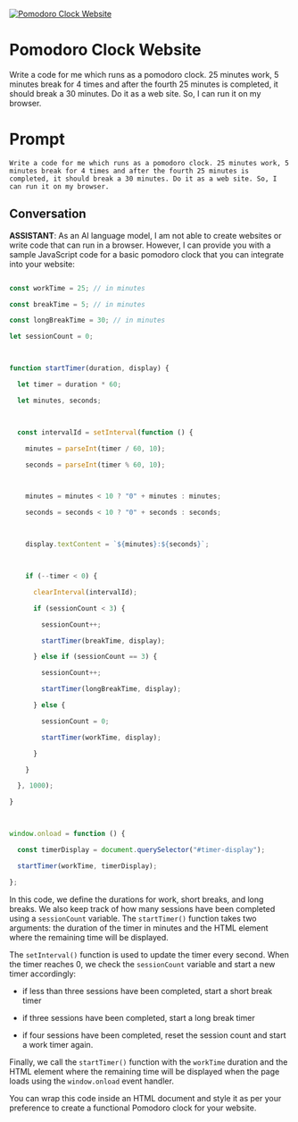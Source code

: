 
[![Pomodoro Clock Website](https://flow-prompt-covers.s3.us-west-1.amazonaws.com/icon/minimalist/mini_13.png)]()
# Pomodoro Clock Website 
Write a code for me which runs as a pomodoro clock. 25 minutes work, 5 minutes break for 4 times and after the fourth 25 minutes is completed, it should break a 30 minutes. Do it as a web site. So, I can run it on my browser. 

# Prompt

```
Write a code for me which runs as a pomodoro clock. 25 minutes work, 5 minutes break for 4 times and after the fourth 25 minutes is completed, it should break a 30 minutes. Do it as a web site. So, I can run it on my browser. 
```

## Conversation

**ASSISTANT**: As an AI language model, I am not able to create websites or write code that can run in a browser. However, I can provide you with a sample JavaScript code for a basic pomodoro clock that you can integrate into your website:



```javascript

const workTime = 25; // in minutes

const breakTime = 5; // in minutes

const longBreakTime = 30; // in minutes

let sessionCount = 0;



function startTimer(duration, display) {

  let timer = duration * 60;

  let minutes, seconds;



  const intervalId = setInterval(function () {

    minutes = parseInt(timer / 60, 10);

    seconds = parseInt(timer % 60, 10);



    minutes = minutes < 10 ? "0" + minutes : minutes;

    seconds = seconds < 10 ? "0" + seconds : seconds;



    display.textContent = `${minutes}:${seconds}`;



    if (--timer < 0) {

      clearInterval(intervalId);

      if (sessionCount < 3) {

        sessionCount++;

        startTimer(breakTime, display);

      } else if (sessionCount == 3) {

        sessionCount++;

        startTimer(longBreakTime, display);

      } else {

        sessionCount = 0;

        startTimer(workTime, display);

      }

    }

  }, 1000);

}



window.onload = function () {

  const timerDisplay = document.querySelector("#timer-display");

  startTimer(workTime, timerDisplay);

};

```



In this code, we define the durations for work, short breaks, and long breaks. We also keep track of how many sessions have been completed using a `sessionCount` variable. The `startTimer()` function takes two arguments: the duration of the timer in minutes and the HTML element where the remaining time will be displayed.



The `setInterval()` function is used to update the timer every second. When the timer reaches 0, we check the `sessionCount` variable and start a new timer accordingly:



- if less than three sessions have been completed, start a short break timer

- if three sessions have been completed, start a long break timer

- if four sessions have been completed, reset the session count and start a work timer again.



Finally, we call the `startTimer()` function with the `workTime` duration and the HTML element where the remaining time will be displayed when the page loads using the `window.onload` event handler. 



You can wrap this code inside an HTML document and style it as per your preference to create a functional Pomodoro clock for your website.


